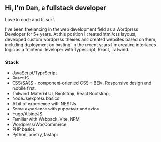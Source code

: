 ## Hi, I’m Dan, a fullstack developer
Love to code and to surf. 

I've been freelancing in the web development field as a Wordpress Developer for 5+ years. At this position I created html/css layouts, developed custom wordpress themes and created websites based on them, including deployment on hosting.
In the recent years I'm creating interfaces logic as a frontend developer with Typescript, React, Tailwind. 
 
### Stack
- JavaScript/TypeScript
- ReactJS
- CSS/SASS -  component-oriented CSS + BEM. Responsive design and mobile first. 
- Tailwind, Material UI, Bootstrap, React Bootstrap, 
- NodeJs/express basics
- A bit of experience with NESTJs
- Some experience with puppeteer and axios
- Hugo/AlpineJS
- Familiar with Webpack, Vite, NPM
- Wordpress/WooCommerce
- PHP basics
- Python, poetry, fastapi

<!---
tkachukcha/tkachukcha is a ✨ special ✨ repository because its `README.md` (this file) appears on your GitHub profile.
You can click the Preview link to take a look at your changes.
--->
